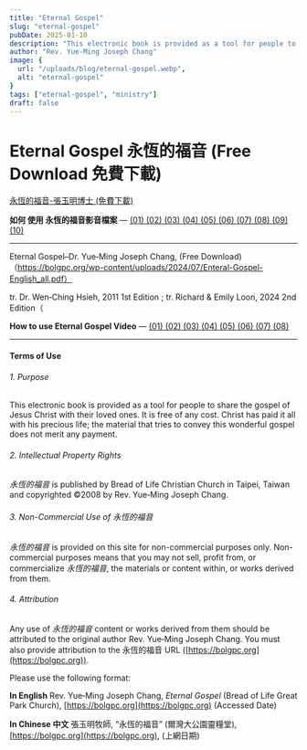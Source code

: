 ```yaml
---
title: "Eternal Gospel"
slug: "eternal-gospel"
pubDate: 2025-01-10
description: "This electronic book is provided as a tool for people to share the gospel of Jesus Christ with their loved ones. "
author: "Rev. Yue-Ming Joseph Chang"
image: {
  url: "/uploads/blog/eternal-gospel.webp",
  alt: "eternal-gospel"
}
tags: ["eternal-gospel", "ministry"]
draft: false
---
```


# Eternal Gospel 永恆的福音 (Free Download 免費下載)

[永恆的福音-張玉明博士 (免費下載)](https://bolgpc.org/wp-content/uploads/2024/07/EternalGospel_0424.pdf)

**如何 使用 永恆的福音影音檔案** —
[ (01) ](https://vimeo.com/65878275)  [ (02) ](https://vimeo.com/65878276)  [ (03) ](https://vimeo.com/66297015)  [ (04) ](https://vimeo.com/66320692)  [ (05) ](https://vimeo.com/67347377)  [ (06) ](https://vimeo.com/67350903)  [ (07) ](https://vimeo.com/67515467)  [ (08) ](https://vimeo.com/67528224)  [ (09) ](https://vimeo.com/67603194)  [ (10) ](https://vimeo.com/67608310)

---

Eternal Gospel–Dr. Yue‑Ming Joseph Chang, (Free Download)（https://bolgpc.org/wp-content/uploads/2024/07/Enteral-Gospel-English_all.pdf）

tr. Dr. Wen‑Ching Hsieh, 2011 1st Edition ; tr. Richard & Emily Loon, 2024 2nd Edition（

**How to use Eternal Gospel Video** —
[ (01) ](https://vimeo.com/66436624)  [ (02) ](https://vimeo.com/66438257)  [ (03) ](https://vimeo.com/67688884)  [ (04) ](https://vimeo.com/67705610)  [ (05) ](https://vimeo.com/67708006)  [ (06) ](https://vimeo.com/69508274)  [ (07) ](https://vimeo.com/69511035)  [ (08) ](https://vimeo.com/69513828)

---

#### Terms of Use

###### 1. Purpose

This electronic book is provided as a tool for people to share the gospel of Jesus Christ with their loved ones. It is free of any cost. Christ has paid it all with his precious life; the material that tries to convey this wonderful gospel does not merit any payment.

###### 2. Intellectual Property Rights

*永恆的福音* is published by Bread of Life Christian Church in Taipei, Taiwan and copyrighted ©2008 by Rev. Yue‑Ming Joseph Chang.

###### 3. Non-Commercial Use of 永恆的福音

*永恆的福音* is provided on this site for non-commercial purposes only. Non-commercial purposes means that you may not sell, profit from, or commercialize *永恆的福音*, the materials or content within, or works derived from them.

###### 4. Attribution

Any use of *永恆的福音* content or works derived from them should be attributed to the original author Rev. Yue‑Ming Joseph Chang. You must also provide attribution to the 永恆的福音 URL ([https://bolgpc.org](https://bolgpc.org)).

Please use the following format:

**In English**
Rev. Yue‑Ming Joseph Chang, *Eternal Gospel* (Bread of Life Great Park Church), [https://bolgpc.org](https://bolgpc.org)  (Accessed Date)

**In Chinese 中文**
張玉明牧師, “永恆的福音” (爾灣大公園靈糧堂), [https://bolgpc.org](https://bolgpc.org), (上網日期)
